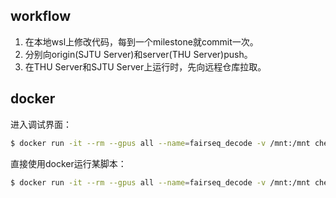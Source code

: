 ## workflow

1. 在本地wsl上修改代码，每到一个milestone就commit一次。
2. 分别向origin(SJTU Server)和server(THU Server)push。
3. 在THU Server和SJTU Server上运行时，先向远程仓库拉取。 

## docker

进入调试界面：

```bash
$ docker run -it --rm --gpus all --name=fairseq_decode -v /mnt:/mnt chenxie95/speechimage:flashlight-v2 /bin/bash
```

直接使用docker运行某脚本：
```bash
$ docker run -it --rm --gpus all --name=fairseq_decode -v /mnt:/mnt chenxie95/speechimage:flashlight-v3 /bin/bash -c 'sh /mnt/lustre/sjtu/home/xc915/superb/wyj-fairseq/audio_ssl.sh'
```
